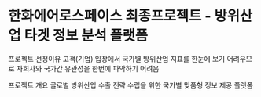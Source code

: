 # 한화에어로스페이스 최종프로젝트 - 방위산업 타겟 정보 분석 플랫폼

프로젝트 선정이유 
고객(기업) 입장에서 국가별 방위산업 지표를 한눈에 보기 어려우므로 자회사와 국가간 유관성을 한번에 파악하기 어려움

프로젝트 개요
글로벌 방위산업 수출 전략 수립을 위한 국가별 맞품형 정보 제공 플랫폼
